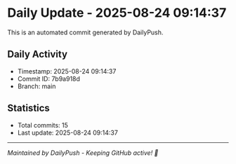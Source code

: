 # Daily Update - 2025-08-24 09:14:37

This is an automated commit generated by DailyPush.

## Daily Activity
- Timestamp: 2025-08-24 09:14:37
- Commit ID: 7b9a918d
- Branch: main

## Statistics
- Total commits: 15
- Last update: 2025-08-24 09:14:37

---
*Maintained by DailyPush - Keeping GitHub active! 🚀*
